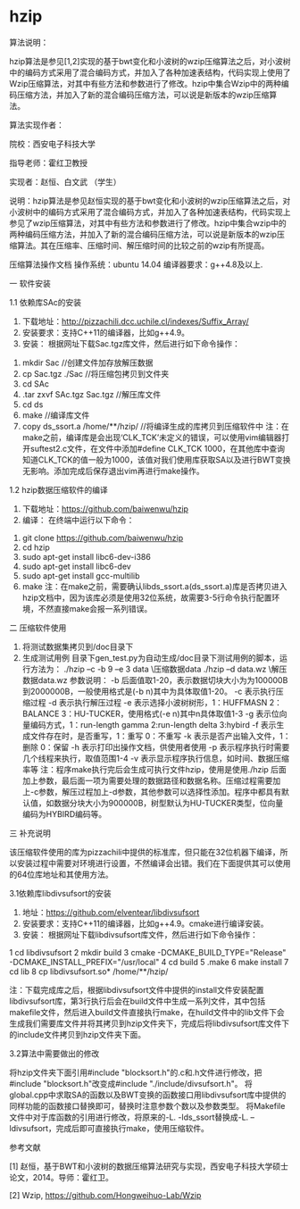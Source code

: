 # hzip
算法说明：

hzip算法是参见[1,2]实现的基于bwt变化和小波树的wzip压缩算法之后，对小波树中的编码方式采用了混合编码方式，并加入了各种加速表结构，代码实现上使用了Wzip压缩算法，对其中有些方法和参数进行了修改。hzip中集合Wzip中的两种编码压缩方法，并加入了新的混合编码压缩方法，可以说是新版本的wzip压缩算法。

算法实现作者：

院校：西安电子科技大学

指导老师：霍红卫教授

实现者：赵恒、白文武 （学生）

说明：hzip算法是参见赵恒实现的基于bwt变化和小波树的wzip压缩算法之后，对小波树中的编码方式采用了混合编码方式，并加入了各种加速表结构，代码实现上参见了wzip压缩算法，对其中有些方法和参数进行了修改。hzip中集合wzip中的两种编码压缩方法，并加入了新的混合编码压缩方法，可以说是新版本的wzip压缩算法。其在压缩率、压缩时间、解压缩时间的比较之前的wzip有所提高。

压缩算法操作文档
操作系统：ubuntu 14.04
编译器要求：g++4.8及以上.

一 软件安装

1.1	依赖库SAc的安装

1)	下载地址：http://pizzachili.dcc.uchile.cl/indexes/Suffix_Array/
2)	安装要求：支持C++11的编译器，比如g++4.9。
3)	安装：
根据网址下载Sac.tgz库文件，然后进行如下命令操作：
1.	mkdir Sac               //创建文件加存放解压数据
2.	cp Sac.tgz ./Sac          //将压缩包拷贝到文件夹
3.	cd SAc
4.	.tar zxvf SAc.tgz Sac.tgz   //解压库文件
5.	cd ds
6.	make                   //编译库文件
7.	copy ds_ssort.a /home/**/hzip/  //将编译生成的库拷贝到压缩软件中
注：在make之前，编译库是会出现‘CLK_TCK’未定义的错误，可以使用vim编辑器打开suftest2.c文件，在文件中添加#define CLK_TCK 1000，在其他库中查询知道CLK_TCK的值一般为1000，该值对我们使用库获取SA以及进行BWT变换无影响。添加完成后保存退出vim再进行make操作。

1.2	hzip数据压缩软件的编译

1)	下载地址：https://github.com/baiwenwu/hzip
2)	编译：
在终端中运行以下命令：
1.	git clone https://github.com/baiwenwu/hzip
2.	cd hzip
3.	sudo apt-get install libc6-dev-i386
4.	sudo apt-get install libc6-dev
5.	sudo apt-get install gcc-multilib
6.	make
注：在make之前，需要确认libds_ssort.a(ds_ssort.a)库是否拷贝进入hzip文档中，因为该库必须是使用32位系统，故需要3-5行命令执行配置环境，不然直接make会报一系列错误。

二 压缩软件使用
1.	将测试数据集拷贝到/doc目录下
2.	生成测试用例
目录下gen_test.py为自动生成/doc目录下测试用例的脚本，运行方法为：
./hzip –c -b 9 –e 3 data  \\压缩数据data
./hzip –d data.wz       \\解压数据data.wz
参数说明：
		-b 后面值取1-20，表示数据切块大小为为100000B到2000000B，一般使用格式是(-b  n)其中为具体取值1-20。 
-c 表示执行压缩过程
	-d 表示执行解压过程
	-e 表示选择小波树树形，1：HUFFMASN 2：BALANCE 3：HU-TUCKER，使用格式(-e  n)其中n具体取值1-3
	-g 表示位向量编码方式，1：run-length gamma 2:run-length delta 3:hybird
	-f 表示生成文件存在时，是否重写，1：重写 0：不重写
	-k 表示是否产出输入文件，1：删除 0：保留
	-h 表示打印出操作文档，供使用者使用
	-p 表示程序执行时需要几个线程来执行，取值范围1-4
	-v 表示显示程序执行信息，如时间、数据压缩率等
注：程序make执行完后会生成可执行文件hzip，使用是使用./hzip 后面加上参数，最后面一项为需要处理的数据路径和数据名称。压缩过程需要加上-c参数，解压过程加上-d参数，其他参数可以选择性添加。程序中都具有默认值，如数据分块大小为900000B，树型默认为HU-TUCKER类型，位向量编码为HYBIRD编码等。

三 补充说明

该压缩软件使用的库为pizzachili中提供的标准库，但只能在32位机器下编译，所以安装过程中需要对环境进行设置，不然编译会出错。我们在下面提供其可以使用的64位库地址和其使用方法。

3.1依赖库libdivsufsort的安装

1)	地址：https://github.com/elventear/libdivsufsort 
2)	安装要求：支持C++11的编译器，比如g++4.9。cmake进行编译安装。
3)	安装：
根据网址下载libdivsufsort库文件，然后进行如下命令操作：

1	cd libdivsufsort
2	mkdir build 
3	cmake -DCMAKE_BUILD_TYPE="Release" -DCMAKE_INSTALL_PREFIX="/usr/local"
4	cd build
5	.make
6	make install
7	cd lib
8	cp libdivsufsort.so* /home/**/hzip/

注：下载完成库之后，根据libdivsufsort文件中提供的install文件安装配置libdivsufsort库，第3行执行后会在build文件中生成一系列文件，其中包括makefile文件，然后进入build文件直接执行make，在huild文件中的lib文件下会生成我们需要库文件并将其拷贝到hzip文件夹下，完成后将libdivsufsort库文件下的include文件拷贝到hzip文件夹下面。

3.2算法中需要做出的修改 

将hzip文件夹下面引用#include "blocksort.h"的.c和.h文件进行修改，把#include "blocksort.h"改变成#include "./include/divsufsort.h"。
将global.cpp中求取SA的函数以及BWT变换的函数接口用libdivsufsort库中提供的同样功能的函数接口替换即可，替换时注意参数个数以及参数类型。
将Makefile文件中对于库函数的引用进行修改，将原来的-L. -lds_ssort替换成-L. –ldivsufsort，完成后即可直接执行make，使用压缩软件。

参考文献

[1] 赵恒，基于BWT和小波树的数据压缩算法研究与实现，西安电子科技大学硕士论文，2014。导师：霍红卫。

[2] Wzip, https://github.com/Hongweihuo-Lab/Wzip 


